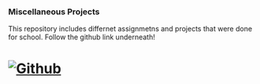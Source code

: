 ### Miscellaneous Projects

This repository includes differnet assignmetns and projects that were done for school. Follow the github link underneath!

# [![Github](https://img.shields.io/badge/GitHub-100000?style=for-the-badge&logo=github&logoColor=white)](https://www.github.com/cfish68)
